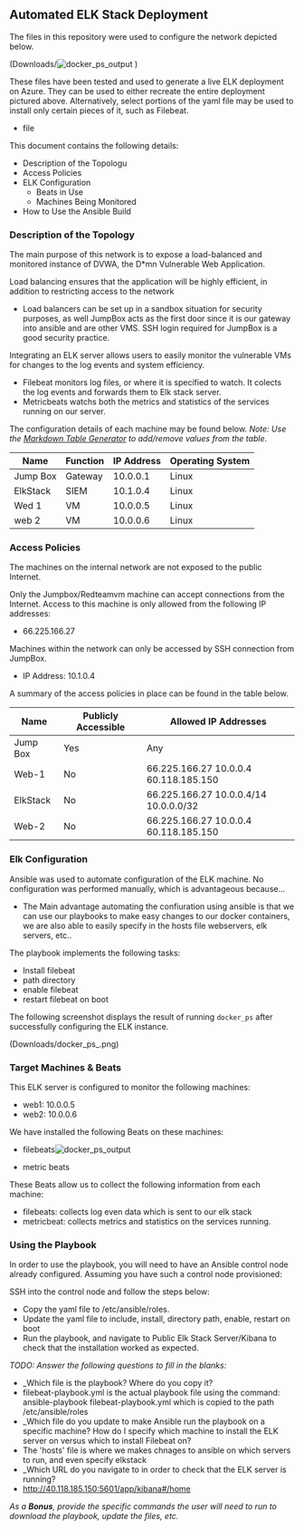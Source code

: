 ## Automated ELK Stack Deployment

The files in this repository were used to configure the network depicted below.

(Downloads/![docker_ps_output](https://user-images.githubusercontent.com/84424172/120985235-6cfd1f00-c749-11eb-885b-0a31fe55cadc.png)
)

These files have been tested and used to generate a live ELK deployment on Azure. They can be used to either recreate the entire deployment pictured above. Alternatively, select portions of the yaml file may be used to install only certain pieces of it, such as Filebeat.

  - file

This document contains the following details:
- Description of the Topologu
- Access Policies
- ELK Configuration
  - Beats in Use
  - Machines Being Monitored
- How to Use the Ansible Build


### Description of the Topology

The main purpose of this network is to expose a load-balanced and monitored instance of DVWA, the D*mn Vulnerable Web Application.

Load balancing ensures that the application will be highly efficient, in addition to restricting access to the network
- Load balancers can be set up in a sandbox situation for security purposes, as well JumpBox acts as the first door since it is our gateway into ansible and are other VMS. SSH login required for JumpBox is a good security practice.

Integrating an ELK server allows users to easily monitor the vulnerable VMs for changes to the log events and system efficiency.
- Filebeat monitors log files, or where it is specified to watch. It colects the log events and forwards them to Elk stack server.
- Metricbeats watchs both the metrics and statistics of the services running on our server.

The configuration details of each machine may be found below.
_Note: Use the [Markdown Table Generator](http://www.tablesgenerator.com/markdown_tables) to add/remove values from the table_.

| Name     | Function | IP Address | Operating System |
|----------|----------|------------|------------------|
| Jump Box | Gateway  | 10.0.0.1   | Linux            |
| ElkStack | SIEM     | 10.1.0.4   | Linux            |
| Wed 1    | VM       | 10.0.0.5   | Linux            |
| web 2    | VM       | 10.0.0.6   | Linux            |

### Access Policies

The machines on the internal network are not exposed to the public Internet. 

Only the Jumpbox/Redteamvm machine can accept connections from the Internet. Access to this machine is only allowed from the following IP addresses:
- 66.225.166.27

Machines within the network can only be accessed by SSH connection from JumpBox.
- IP Address: 10.1.0.4

A summary of the access policies in place can be found in the table below.

| Name     | Publicly Accessible | Allowed IP Addresses |
|----------|---------------------|----------------------|
| Jump Box | Yes                 |  Any                 |
| Web-1    | No                  |  66.225.166.27 10.0.0.4 60.118.185.150 |
| ElkStack | No                  |  66.225.166.27 10.0.0.4/14 10.0.0.0/32 |
| Web-2    | No                  |  66.225.166.27 10.0.0.4 60.118.185.150 |

### Elk Configuration

Ansible was used to automate configuration of the ELK machine. No configuration was performed manually, which is advantageous because...
- The Main advantage automating the confiuration using ansible is that we can use our playbooks to make easy changes to our docker containers, we are also able to easily specify in the hosts file webservers, elk servers, etc..

The playbook implements the following tasks:
- Install filebeat
- path directory
- enable filebeat
- restart filebeat on boot

The following screenshot displays the result of running `docker_ps` after successfully configuring the ELK instance.

(Downloads/docker_ps_.png)

### Target Machines & Beats
This ELK server is configured to monitor the following machines:
- web1: 10.0.0.5
- web2: 10.0.0.6

We have installed the following Beats on these machines:
- filebeats![docker_ps_output](https://user-images.githubusercontent.com/84424172/120985137-53f46e00-c749-11eb-8611-a4f8a5f0f1a4.png)

- metric beats

These Beats allow us to collect the following information from each machine:
- filebeats: collects log even data which is sent to our elk stack
- metricbeat: collects metrics and statistics on the services running.

### Using the Playbook
In order to use the playbook, you will need to have an Ansible control node already configured. Assuming you have such a control node provisioned: 

SSH into the control node and follow the steps below:
- Copy the yaml file to /etc/ansible/roles.
- Update the yaml file to include, install, directory path, enable, restart on boot
- Run the playbook, and navigate to Public Elk Stack Server/Kibana to check that the installation worked as expected.

_TODO: Answer the following questions to fill in the blanks:_
- _Which file is the playbook? Where do you copy it?
- filebeat-playbook.yml is the actual playbook file using the command: ansible-playbook filebeat-playbook.yml which is copied to the path /etc/ansible/roles
- _Which file do you update to make Ansible run the playbook on a specific machine? How do I specify which machine to install the ELK server on versus which to install Filebeat on?
- The 'hosts' file is where we makes chnages to ansible on which servers to run, and even specify elkstack
- _Which URL do you navigate to in order to check that the ELK server is running?
- http://40.118.185.150:5601/app/kibana#/home

_As a **Bonus**, provide the specific commands the user will need to run to download the playbook, update the files, etc._
